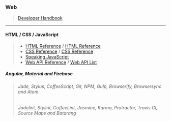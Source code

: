 ### Web
> [Developer Handbook](http://www.frontendhandbook.com/)

***

#### HTML / CSS / JavaScript
> * [HTML Reference](https://developer.mozilla.org/en-US/docs/Web/HTML/Reference) / [HTML Reference](https://www.w3.org/TR/html51/index.html)
> * [CSS Reference](https://developer.mozilla.org/en-US/docs/Web/CSS/Reference) / [CSS Reference](http://tympanus.net/codrops/css_reference/)
> * [Speaking JavaScript](http://speakingjs.com/es5/)
> * [Web API Reference](https://developer.mozilla.org/en-US/docs/Web/API) / [Web API List](https://github.com/Shyam-Chen/Web-Cheat-Sheet/blob/master/Web-API-List.md)

##### Angular, Material and Firebase
> ###### Jade, Stylus, CoffeeScript, Git, NPM, Gulp, Browserify, Browsersync and Atom
> ###### Jadelint, Stylint, CoffeeLint, Jasmine, Karma, Protractor, Travis CI, Source Maps and Batarang
